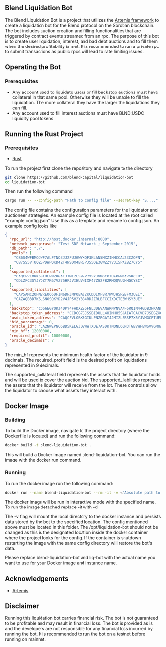 ## Blend Liquidation Bot

The Blend Liquidation Bot is a project that utilizes the [Artemis framework](https://github.com/paradigmxyz/artemis) to create a liquidation bot for the Blend protocol on the Soroban blockchain. The bot includes auction creation and filling functionalities that are triggered by contract events streamed from an rpc. The purpose of this bot is to create user liquidation, interest, and bad debt auctions and to fill them when the desired profitability is met. It is recommended to run a private rpc to submit transactions as public rpcs will lead to rate limiting issues.

## Operating the Bot

### Prerequisites

- Any account used to liquidate users or fill backstop auctions must have collateral in that same pool. Otherwise they will be unable to fill the liquidation. The more collateral they have the larger the liquidations they can fill.
- Any account used to fill interest auctions must have BLND:USDC liquidity pool tokens

## Running the Rust Project

### Prerequisites

- [Rust](https://www.rust-lang.org/tools/install)

To run the project first clone the repository and navigate to the directory

```sh
git clone https://github.com/blend-capital/liquidation-bot
cd liquidation-bot
```

Then run the following command

```sh
cargo run -- --config-path "Path to config file" --secret-key "S...."
```

The config file contains the configuration parameters for the liquidator and auctioneer strategies. An example config file is located at the root called "example.config.json" Use this as a template and rename to config.json. An example config looks like

```json
{
  "rpc_url": "http://host.docker.internal:8000",
  "network_passphrase": "Test SDF Network ; September 2015",
  "db_path": "./",
  "pools": [
    "CB6S4WFBMOJWF7ALFTNO3JJ2FUJGWYXQF3KLAN5MXZIHHCCAU23CZQPN",
    "CB7SS5VTUQZGPDWPQKD4ZT4NSDX4BR5PJ55OE3GWZZYV3I5PAZBZ7CY5"
  ],
  "supported_collateral": [
    "CAQCFVLOBK5GIULPNZRGATJJMIZL5BSP7X5YJVMGCPTUEPFM4AVSRCJU",
    "CDLZFC3SYJYDZT7K67VZ75HPJVIEUVNIXF47ZG2FB2RMQQVU2HHGCYSC"
  ],
  "supported_liabilities": [
    "CAP5AMC2OHNVREO66DFIN6DHJMPOBAJ2KCDDIMFBR7WWJH5RZBFM3UEI",
    "CAZAQB3D7KSLSNOSQKYD2V4JP5V2Y3B4RDJZRLBFCCIXDCTE3WHSY3UE"
  ],
  "backstop": "CD66EGYOKJ4DPY4FADXZS5FNL3DEVANWRNPNVANF6RQIN44GDB3HKANF",
  "backstop_token_address": "CCDCG7SJSSBIDULL4HIMHH5SCAIATCACVD7JSEGZXORBYRNPV6B7LMLP",
  "usdc_token_address": "CAQCFVLOBK5GIULPNZRGATJJMIZL5BSP7X5YJVMGCPTUEPFM4AVSRCJU",
  "bid_percentage": 0,
  "oracle_id": "CA2NWEPNC6BD5KELGJDVWWTXUE7ASDKTNQNL6DN3TGBVWFEWSVVGMUAF",
  "min_hf": 12000000,
  "required_profit": 10000000,
  "oracle_decimals": 7
}
```

The min_hf represents the minimum health factor of the liquidator in 9 decimals. The required_profit field is the desired profit on liquidations represented in 9 decimals.

The supported_collateral field represents the assets that the liquidator holds and will be used to cover the auction bid. The supported_liabilities represent the assets that the liquidator will receive from the lot. These controls allow the liquidator to choose what assets they interact with.

## Docker Image

### Building

To build the Docker image, navigate to the project directory (where the Dockerfile is located) and run the following command:

```sh
docker build -t blend-liquidation-bot .
```

This will build a Docker image named blend-liquidation-bot. You can run the image with the docker run command.

### Running

To run the docker image run the following command:

```sh
docker run --name blend-liquidation-bot --rm -it -v <"Absolute path to config folder">:/opt/liquidation-bot blend-liquidation-bot --private-key S....
```

The docker image will be run in interactive mode with the specified name. To run the image detached replace -it with -d

The -v flag will mount the local directory to the docker instance and persists data stored by the bot to the specified location. The config mentioned above must be located in this folder. The /opt/liquidation-bot should not be changed as this is the designated location inside the docker container where the project looks for the config. If the container is shutdown restarting the image with the same config directory will restore the bot's data.

Please replace blend-liquidation-bot and liq-bot with the actual name you want to use for your Docker image and instance name.

## Acknowledgements

- [Artemis](https://github.com/paradigmxyz/artemis)

## Disclaimer

Running this liquidation bot carries financial risk. The bot is not guaranteed to be profitable and may result in financial loss. The bot is provided as is and the developers are not responsible for any financial loss incurred by running the bot. It is recommended to run the bot on a testnet before running on mainnet.
